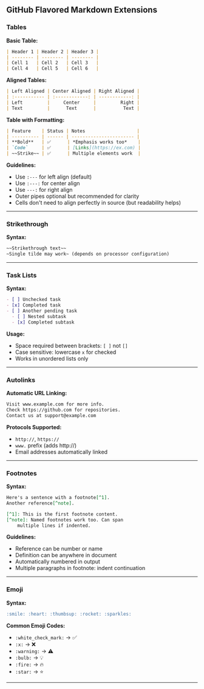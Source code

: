## GitHub Flavored Markdown Extensions

### Tables

**Basic Table:**
```markdown
| Header 1 | Header 2 | Header 3 |
| -------- | -------- | -------- |
| Cell 1   | Cell 2   | Cell 3   |
| Cell 4   | Cell 5   | Cell 6   |
```

**Aligned Tables:**
```markdown
| Left Aligned | Center Aligned | Right Aligned |
| :----------- | :------------: | ------------: |
| Left         |     Center     |         Right |
| Text         |      Text      |          Text |
```

**Table with Formatting:**
```markdown
| Feature    | Status | Notes                   |
| ---------- | ------ | ----------------------- |
| **Bold**   | ✅      | *Emphasis works too*    |
| `Code`     | ✅      | [Links](https://ex.com) |
| ~~Strike~~ | ✅      | Multiple elements work  |
```

**Guidelines:**
- Use `:---` for left align (default)
- Use `:---:` for center align
- Use `---:` for right align
- Outer pipes optional but recommended for clarity
- Cells don't need to align perfectly in source (but readability helps)

---

### Strikethrough

**Syntax:**
```markdown
~~Strikethrough text~~
~Single tilde may work~ (depends on processor configuration)
```

---

### Task Lists

**Syntax:**
```markdown
- [ ] Unchecked task
- [x] Completed task
- [ ] Another pending task
  - [ ] Nested subtask
  - [x] Completed subtask
```

**Usage:**
- Space required between brackets: `[ ]` not `[]`
- Case sensitive: lowercase `x` for checked
- Works in unordered lists only

---

### Autolinks

**Automatic URL Linking:**
```markdown
Visit www.example.com for more info.
Check https://github.com for repositories.
Contact us at support@example.com
```

**Protocols Supported:**
- `http://`, `https://`
- `www.` prefix (adds http://)
- Email addresses automatically linked

---

### Footnotes

**Syntax:**
```markdown
Here's a sentence with a footnote[^1].
Another reference[^note].

[^1]: This is the first footnote content.
[^note]: Named footnotes work too. Can span
    multiple lines if indented.
```

**Guidelines:**
- Reference can be number or name
- Definition can be anywhere in document
- Automatically numbered in output
- Multiple paragraphs in footnote: indent continuation

---

### Emoji

**Syntax:**
```markdown
:smile: :heart: :thumbsup: :rocket: :sparkles:
```

**Common Emoji Codes:**
- `:white_check_mark:` → ✅
- `:x:` → ❌
- `:warning:` → ⚠️
- `:bulb:` → 💡
- `:fire:` → 🔥
- `:star:` → ⭐

---

